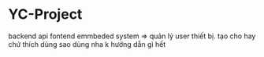 # YC-Project
backend api fontend emmbeded system => quản lý user thiết bị.
tạo cho hay chứ thích dùng sao dùng nha k hướng dẫn gì hết
